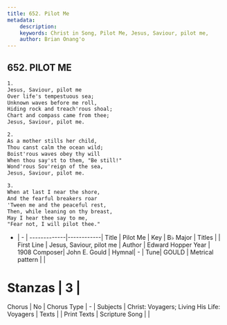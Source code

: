 ```yaml
---
title: 652. Pilot Me
metadata:
    description: 
    keywords: Christ in Song, Pilot Me, Jesus, Saviour, pilot me, 
    author: Brian Onang'o
---
```



## 652. PILOT ME

```txt
1.
Jesus, Saviour, pilot me
Over life's tempestuous sea;
Unknown waves before me roll,
Hiding rock and treach'rous shoal;
Chart and compass came from thee;
Jesus, Saviour, pilot me.

2.
As a mother stills her child,
Thou canst calm the ocean wild;
Boist'rous waves obey thy will
When thou say'st to them, "Be still!"
Wond'rous Sov'reign of the sea,
Jesus, Saviour, pilot me.

3.
When at last I near the shore,
And the fearful breakers roar
'Tween me and the peaceful rest,
Then, while leaning on thy breast,
May I hear thee say to me,
"Fear not, I will pilot thee."
```

- |   -  |
-------------|------------|
Title | Pilot Me |
Key | B♭ Major |
Titles |  |
First Line | Jesus, Saviour, pilot me |
Author | Edward Hopper
Year | 1908
Composer| John E. Gould |
Hymnal|  - |
Tune| GOULD |
Metrical pattern | |
# Stanzas | 3 |
Chorus | No |
Chorus Type | - |
Subjects | Christ: Voyagers; Living His Life: Voyagers |
Texts |  |
Print Texts | 
Scripture Song |  |
  
